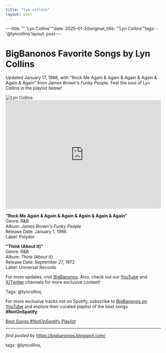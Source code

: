 ```yaml
---
title: "lyn collins"
layout: post
---
```

---title: "' 'Lyn Collins''"date: 2025-01-20original_title: "'Lyn Collins'"tags:  - '@lyncollins'layout: post---<!-- Title of the Post --><h1 >BigBanonos Favorite Songs by Lyn Collins</h1> <!-- Introductory Text --><p >Updated January 17, 1986, with "Rock Me Again & Again & Again & Again & Again & Again" from <em>James Brown's Funky People</em>. Feel the soul of Lyn Collins in the playlist below!</p> <!-- Featured Image --><div > <img src="https://i.scdn.co/image/ab67616d00001e0265b6c1b6962eef11331109ce" alt="Lyn Collins" /></div> <!-- Spotify Embed --><div > <iframe src="https://open.spotify.com/embed/playlist/6S3xtLU6iCqpKPXMGnZ3LK?utm_source=generator" width="100%" height="352" frameborder="0" allowfullscreen="" allow="autoplay; clipboard-write; encrypted-media; fullscreen; picture-in-picture" loading="lazy"></iframe></div> <!-- Song Information --><div > <p><strong>"Rock Me Again & Again & Again & Again & Again & Again"</strong><br> Genre: R&B<br> Album: <em>James Brown's Funky People</em><br> Release Date: January 1, 1986<br> Label: Polydor</p> <p><strong>"Think (About It)"</strong><br> Genre: R&B<br> Album: <em>Think (About It)</em><br> Release Date: September 27, 1972<br> Label: Universal Records</p></div> <!-- Footer Links --><div > <p>For more updates, visit <a href="https://bigbanonos.blogspot.com/" target="_blank">BigBanonos</a>. Also, check out our <a href="https://www.youtube.com/@BigBanonos" target="_blank">YouTube</a> and <a href="https://x.com/bigbanonos" target="_blank">X/Twitter</a> channels for more exclusive content!</p></div> <!-- Tags --><p >Tags: @lyncollins,</p><!--Subscribe and Playlist Links--><div>    <p>For more exclusive tracks not on Spotify, subscribe to <a href="https://www.youtube.com/@BigBanonos" target="_blank">BigBanonos on YouTube</a> and explore their curated playlist of the best songs <strong>#NotOnSpotify</strong>.</p>    <p><a href="https://www.youtube.com/playlist?list=PLtuNtuTatqI0kFahUCbtbfenC_ET5O_tr" target="_blank">Best Songs #NotOnSpotify Playlist<br /></a></p></div><hr /><p><em>first posted by</em> <a href="https://bigbanonos.blogspot.com/" rel="noopener" target="_new">https://bigbanonos.blogspot.com/</a></p><p>tags: @lyncollins,</p>